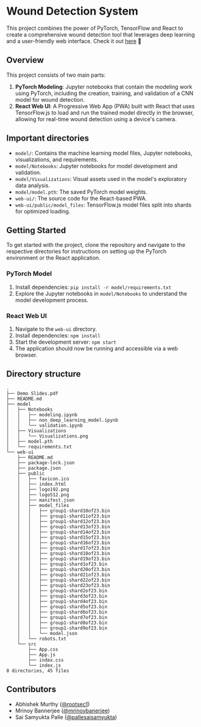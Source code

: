 # Wound Detection System
This project combines the power of PyTorch, TensorFlow and React to create a comprehensive wound detection tool that leverages deep learning and a user-friendly web interface.
Check it out [here](https://main--eclectic-chebakia-d6873a.netlify.app/) 🚀

## Overview
This project consists of two main parts:
1. **PyTorch Modeling**: Jupyter notebooks that contain the modeling work using PyTorch, including the creation, training, and validation of a CNN model for wound detection.
2. **React Web UI**: A Progressive Web App (PWA) built with React that uses TensorFlow.js to load and run the trained model directly in the browser, allowing for real-time wound detection using a device's camera.

## Important directories
- `model/`: Contains the machine learning model files, Jupyter notebooks, visualizations, and requirements.
- `model/Notebooks`: Jupyter notebooks for model development and validation.
- `model/Visualizations`: Visual assets used in the model's exploratory data analysis.
- `model/model.pth`: The saved PyTorch model weights.
- `web-ui/`: The source code for the React-based PWA.
- `web-ui/public/model_files`: TensorFlow.js model files split into shards for optimized loading.

## Getting Started
To get started with the project, clone the repository and navigate to the respective directories for instructions on setting up the PyTorch environment or the React application.

### PyTorch Model
1. Install dependencies: `pip install -r model/requirements.txt`
2. Explore the Jupyter notebooks in `model/Notebooks` to understand the model development process.

### React Web UI
1. Navigate to the `web-ui` directory.
2. Install dependencies: `npm install`
3. Start the development server: `npm start`
4. The application should now be running and accessible via a web browser.

## Directory structure
```
.
├── Demo Slides.pdf
├── README.md
├── model
│   ├── Notebooks
│   │   ├── modeling.ipynb
│   │   ├── non_deep_learning_model.ipynb
│   │   └── validation.ipynb
│   ├── Visualizations
│   │   └── Visualizations.png
│   ├── model.pth
│   └── requirements.txt
└── web-ui
    ├── README.md
    ├── package-lock.json
    ├── package.json
    ├── public
    │   ├── favicon.ico
    │   ├── index.html
    │   ├── logo192.png
    │   ├── logo512.png
    │   ├── manifest.json
    │   ├── model_files
    │   │   ├── group1-shard10of23.bin
    │   │   ├── group1-shard11of23.bin
    │   │   ├── group1-shard12of23.bin
    │   │   ├── group1-shard13of23.bin
    │   │   ├── group1-shard14of23.bin
    │   │   ├── group1-shard15of23.bin
    │   │   ├── group1-shard16of23.bin
    │   │   ├── group1-shard17of23.bin
    │   │   ├── group1-shard18of23.bin
    │   │   ├── group1-shard19of23.bin
    │   │   ├── group1-shard1of23.bin
    │   │   ├── group1-shard20of23.bin
    │   │   ├── group1-shard21of23.bin
    │   │   ├── group1-shard22of23.bin
    │   │   ├── group1-shard23of23.bin
    │   │   ├── group1-shard2of23.bin
    │   │   ├── group1-shard3of23.bin
    │   │   ├── group1-shard4of23.bin
    │   │   ├── group1-shard5of23.bin
    │   │   ├── group1-shard6of23.bin
    │   │   ├── group1-shard7of23.bin
    │   │   ├── group1-shard8of23.bin
    │   │   ├── group1-shard9of23.bin
    │   │   └── model.json
    │   └── robots.txt
    └── src
        ├── App.css
        ├── App.js
        ├── index.css
        └── index.js
8 directories, 45 files
```

## Contributors
- Abhishek Murthy ([@rootsec1](https://github.com/rootsec1))
- Mrinoy Bannerjee ([@mrinoybanerjee](https://github.com/mrinoybanerjee))
- Sai Samyukta Palle ([@pallesaisamyukta](https://github.com/pallesaisamyukta))








